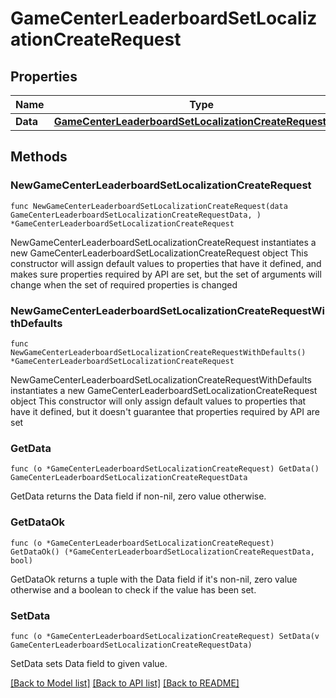 # GameCenterLeaderboardSetLocalizationCreateRequest

## Properties

Name | Type | Description | Notes
------------ | ------------- | ------------- | -------------
**Data** | [**GameCenterLeaderboardSetLocalizationCreateRequestData**](GameCenterLeaderboardSetLocalizationCreateRequestData.md) |  | 

## Methods

### NewGameCenterLeaderboardSetLocalizationCreateRequest

`func NewGameCenterLeaderboardSetLocalizationCreateRequest(data GameCenterLeaderboardSetLocalizationCreateRequestData, ) *GameCenterLeaderboardSetLocalizationCreateRequest`

NewGameCenterLeaderboardSetLocalizationCreateRequest instantiates a new GameCenterLeaderboardSetLocalizationCreateRequest object
This constructor will assign default values to properties that have it defined,
and makes sure properties required by API are set, but the set of arguments
will change when the set of required properties is changed

### NewGameCenterLeaderboardSetLocalizationCreateRequestWithDefaults

`func NewGameCenterLeaderboardSetLocalizationCreateRequestWithDefaults() *GameCenterLeaderboardSetLocalizationCreateRequest`

NewGameCenterLeaderboardSetLocalizationCreateRequestWithDefaults instantiates a new GameCenterLeaderboardSetLocalizationCreateRequest object
This constructor will only assign default values to properties that have it defined,
but it doesn't guarantee that properties required by API are set

### GetData

`func (o *GameCenterLeaderboardSetLocalizationCreateRequest) GetData() GameCenterLeaderboardSetLocalizationCreateRequestData`

GetData returns the Data field if non-nil, zero value otherwise.

### GetDataOk

`func (o *GameCenterLeaderboardSetLocalizationCreateRequest) GetDataOk() (*GameCenterLeaderboardSetLocalizationCreateRequestData, bool)`

GetDataOk returns a tuple with the Data field if it's non-nil, zero value otherwise
and a boolean to check if the value has been set.

### SetData

`func (o *GameCenterLeaderboardSetLocalizationCreateRequest) SetData(v GameCenterLeaderboardSetLocalizationCreateRequestData)`

SetData sets Data field to given value.



[[Back to Model list]](../README.md#documentation-for-models) [[Back to API list]](../README.md#documentation-for-api-endpoints) [[Back to README]](../README.md)


